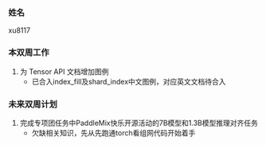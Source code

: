 ### 姓名

xu8117

### 本双周工作

1. 为 Tensor API 文档增加图例
    - 已合入index_fill及shard_index中文图例，对应英文文档待合入

### 未来双周计划

1. 完成专项团任务中PaddleMix快乐开源活动的7B模型和1.3B模型推理对齐任务
    - 欠缺相关知识，先从先跑通torch看组网代码开始着手
